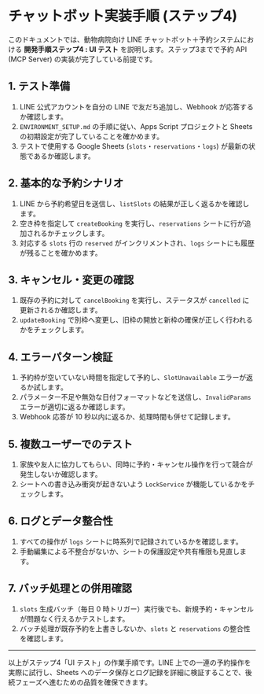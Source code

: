 # チャットボット実装手順 (ステップ4)

このドキュメントでは、動物病院向け LINE チャットボット＋予約システムにおける **開発手順ステップ4 : UI テスト** を説明します。ステップ3までで予約 API (MCP Server) の実装が完了している前提です。

## 1. テスト準備
1. LINE 公式アカウントを自分の LINE で友だち追加し、Webhook が応答するか確認します。
2. `ENVIRONMENT_SETUP.md` の手順に従い、Apps Script プロジェクトと Sheets の初期設定が完了していることを確かめます。
3. テストで使用する Google Sheets (`slots`・`reservations`・`logs`) が最新の状態であるか確認します。

## 2. 基本的な予約シナリオ
1. LINE から予約希望日を送信し、`listSlots` の結果が正しく返るかを確認します。
2. 空き枠を指定して `createBooking` を実行し、`reservations` シートに行が追加されるかチェックします。
3. 対応する `slots` 行の `reserved` がインクリメントされ、`logs` シートにも履歴が残ることを確かめます。

## 3. キャンセル・変更の確認
1. 既存の予約に対して `cancelBooking` を実行し、ステータスが `cancelled` に更新されるか確認します。
2. `updateBooking` で別枠へ変更し、旧枠の開放と新枠の確保が正しく行われるかをチェックします。

## 4. エラーパターン検証
1. 予約枠が空いていない時間を指定して予約し、`SlotUnavailable` エラーが返るか試します。
2. パラメーター不足や無効な日付フォーマットなどを送信し、`InvalidParams` エラーが適切に返るか確認します。
3. Webhook 応答が 10 秒以内に返るか、処理時間も併せて記録します。

## 5. 複数ユーザーでのテスト
1. 家族や友人に協力してもらい、同時に予約・キャンセル操作を行って競合が発生しないか確認します。
2. シートへの書き込み衝突が起きないよう `LockService` が機能しているかをチェックします。

## 6. ログとデータ整合性
1. すべての操作が `logs` シートに時系列で記録されているかを確認します。
2. 手動編集による不整合がないか、シートの保護設定や共有権限も見直します。

## 7. バッチ処理との併用確認
1. `slots` 生成バッチ（毎日 0 時トリガー）実行後でも、新規予約・キャンセルが問題なく行えるかテストします。
2. バッチ処理が既存予約を上書きしないか、`slots` と `reservations` の整合性を確認します。

---
以上がステップ4「UI テスト」の作業手順です。LINE 上での一連の予約操作を実際に試行し、Sheets へのデータ保存とログ記録を詳細に検証することで、後続フェーズへ進むための品質を確保できます。
